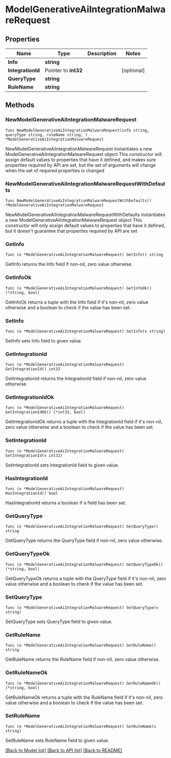 # ModelGenerativeAiIntegrationMalwareRequest

## Properties

Name | Type | Description | Notes
------------ | ------------- | ------------- | -------------
**Info** | **string** |  | 
**IntegrationId** | Pointer to **int32** |  | [optional] 
**QueryType** | **string** |  | 
**RuleName** | **string** |  | 

## Methods

### NewModelGenerativeAiIntegrationMalwareRequest

`func NewModelGenerativeAiIntegrationMalwareRequest(info string, queryType string, ruleName string, ) *ModelGenerativeAiIntegrationMalwareRequest`

NewModelGenerativeAiIntegrationMalwareRequest instantiates a new ModelGenerativeAiIntegrationMalwareRequest object
This constructor will assign default values to properties that have it defined,
and makes sure properties required by API are set, but the set of arguments
will change when the set of required properties is changed

### NewModelGenerativeAiIntegrationMalwareRequestWithDefaults

`func NewModelGenerativeAiIntegrationMalwareRequestWithDefaults() *ModelGenerativeAiIntegrationMalwareRequest`

NewModelGenerativeAiIntegrationMalwareRequestWithDefaults instantiates a new ModelGenerativeAiIntegrationMalwareRequest object
This constructor will only assign default values to properties that have it defined,
but it doesn't guarantee that properties required by API are set

### GetInfo

`func (o *ModelGenerativeAiIntegrationMalwareRequest) GetInfo() string`

GetInfo returns the Info field if non-nil, zero value otherwise.

### GetInfoOk

`func (o *ModelGenerativeAiIntegrationMalwareRequest) GetInfoOk() (*string, bool)`

GetInfoOk returns a tuple with the Info field if it's non-nil, zero value otherwise
and a boolean to check if the value has been set.

### SetInfo

`func (o *ModelGenerativeAiIntegrationMalwareRequest) SetInfo(v string)`

SetInfo sets Info field to given value.


### GetIntegrationId

`func (o *ModelGenerativeAiIntegrationMalwareRequest) GetIntegrationId() int32`

GetIntegrationId returns the IntegrationId field if non-nil, zero value otherwise.

### GetIntegrationIdOk

`func (o *ModelGenerativeAiIntegrationMalwareRequest) GetIntegrationIdOk() (*int32, bool)`

GetIntegrationIdOk returns a tuple with the IntegrationId field if it's non-nil, zero value otherwise
and a boolean to check if the value has been set.

### SetIntegrationId

`func (o *ModelGenerativeAiIntegrationMalwareRequest) SetIntegrationId(v int32)`

SetIntegrationId sets IntegrationId field to given value.

### HasIntegrationId

`func (o *ModelGenerativeAiIntegrationMalwareRequest) HasIntegrationId() bool`

HasIntegrationId returns a boolean if a field has been set.

### GetQueryType

`func (o *ModelGenerativeAiIntegrationMalwareRequest) GetQueryType() string`

GetQueryType returns the QueryType field if non-nil, zero value otherwise.

### GetQueryTypeOk

`func (o *ModelGenerativeAiIntegrationMalwareRequest) GetQueryTypeOk() (*string, bool)`

GetQueryTypeOk returns a tuple with the QueryType field if it's non-nil, zero value otherwise
and a boolean to check if the value has been set.

### SetQueryType

`func (o *ModelGenerativeAiIntegrationMalwareRequest) SetQueryType(v string)`

SetQueryType sets QueryType field to given value.


### GetRuleName

`func (o *ModelGenerativeAiIntegrationMalwareRequest) GetRuleName() string`

GetRuleName returns the RuleName field if non-nil, zero value otherwise.

### GetRuleNameOk

`func (o *ModelGenerativeAiIntegrationMalwareRequest) GetRuleNameOk() (*string, bool)`

GetRuleNameOk returns a tuple with the RuleName field if it's non-nil, zero value otherwise
and a boolean to check if the value has been set.

### SetRuleName

`func (o *ModelGenerativeAiIntegrationMalwareRequest) SetRuleName(v string)`

SetRuleName sets RuleName field to given value.



[[Back to Model list]](../README.md#documentation-for-models) [[Back to API list]](../README.md#documentation-for-api-endpoints) [[Back to README]](../README.md)


